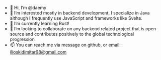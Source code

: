- 👋 Hi, I’m @daemy
- 👀 I’m interested mostly in backend development, I specialize in Java although I frequently use JavaScript and frameworks like Svelte.
- 🌱 I’m currently learning Rust!
- 💞️ I’m looking to collaborate on any backend related project that is open source and contributes positively to the global technological progression
- 📫 You can reach me via message on github, or email: ilioskidimitar98@gmail.com

<!---
daemy/daemy is a ✨ special ✨ repository because its `README.md` (this file) appears on your GitHub profile.
You can click the Preview link to take a look at your changes.
--->
